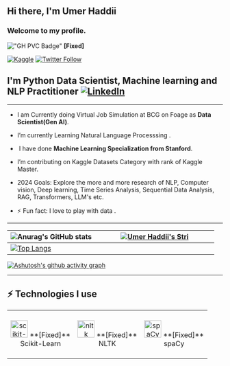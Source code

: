 ## Hi there, I'm Umer Haddii 
### Welcome to my profile.

!["GH PVC Badge"](https://komarev.com/ghpvc/?username=umerhaddii&color=green)  **[Fixed]**

[![Kaggle](https://img.shields.io/badge/-Kaggle-20BEFF?style=for-the-badge&logo=kaggle&logoColor=white)](https://www.kaggle.com/umerhaddii)
[![Twitter Follow](https://img.shields.io/badge/X-%23000000.svg?style=for-the-badge&logo=X&logoColor=white)](https://twitter.com/UmerHaddii007)

## I'm Python Data Scientist, Machine learning and NLP Practitioner [![LinkedIn](https://img.shields.io/badge/linkedin-%230077B5.svg?style=for-the-badge&logo=linkedin&logoColor=white)](https://www.linkedin.com/in/umerhaddii/)

----

*  I am Currently doing Virtual Job Simulation at BCG on Foage as **Data Scientist(Gen AI)**.

-  I’m currently Learning Natural Language Processsing .

- ️ I have done **Machine Learning Specialization from Stanford**.

-  I’m contributing on Kaggle Datasets Category with rank of Kaggle Master.

-  2024 Goals: Explore the more and more research of NLP, Computer vision, Deep learning, Time Series Analysis, Sequential Data Analysis, RAG, Transformers, LLM's etc.

- ⚡ Fun fact: I love to play with data .

---

| ![Anurag's GitHub stats](https://github-readme-stats.vercel.app/api?username=umerhaddii&show_icons=true&theme=radical) | [![Umer Haddii's Stri](https://streak-stats.demolab.com?user=umerhaddii&theme=dark&border_radius=7&mode=weekly)](https://git.io/streak-stats) |
| ------------------------------------------------------------ | ------------------------------------------------------------ |
| [![Top Langs](https://github-readme-stats.vercel.app/api/top-langs/?username=umerhaddii&layout=compact&&show_icons=true&theme=radical)](https://github.com/anuraghazra/github-readme-stats) |                                                              |

[![Ashutosh's github activity graph](https://github-readme-activity-graph.vercel.app/graph?username=umerhaddii&bg_color=ffffff&color=ff047d&line=9e4c98&point=403d3d&area=true&hide_border=true)](https://github.com/ashutosh00710/github-readme-activity-graph)

---

## ⚡ Technologies I use 

<div align="center">
<table align="center">
  <tr>
    <td align="center" width="140" height="112.43">
      <img src="https://raw.githubusercontent.com/scikit-learn/scikit-learn/gh-pages/static/scikit-learn-logo-small.png" alt="scikit-learn" width="40" height="40"/>  **[Fixed]**
      <br /> Scikit-Learn
    </td>
    <td align="center" width="140" height="112.43">
      <img src="https://raw.githubusercontent.com/nltk/nltk/master/doc/images/nltk_logo.png" alt="nltk" width="40" height="40"/>  **[Fixed]**
      <br /> NLTK
    </td>
    <td align="center" width="140" height="112.43">
      <img src="https://spacy.io/_static/img/logo.svg" alt="spaCy" width="40" height="40"/>  **[Fixed]**
      <br /> spaCy
    </td>
    </tr>
</table>
</
